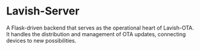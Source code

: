 # Lavish-Server
A Flask-driven backend that serves as the operational heart of Lavish-OTA. It handles the distribution and management of OTA updates, connecting devices to new possibilities.
